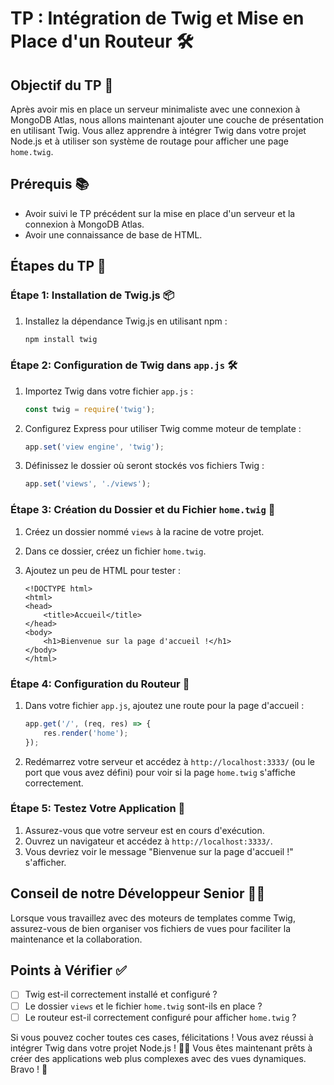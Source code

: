 # TP : Intégration de Twig et Mise en Place d'un Routeur 🛠️

## Objectif du TP 🎯

Après avoir mis en place un serveur minimaliste avec une connexion à MongoDB Atlas, nous allons maintenant ajouter une couche de présentation en utilisant Twig. Vous allez apprendre à intégrer Twig dans votre projet Node.js et à utiliser son système de routage pour afficher une page `home.twig`.

## Prérequis 📚

- Avoir suivi le TP précédent sur la mise en place d'un serveur et la connexion à MongoDB Atlas.
- Avoir une connaissance de base de HTML.

## Étapes du TP 📝

### Étape 1: Installation de Twig.js 📦

1. Installez la dépendance Twig.js en utilisant npm :

    ```bash
    npm install twig
    ```

### Étape 2: Configuration de Twig dans `app.js` 🛠️

1. Importez Twig dans votre fichier `app.js` :

    ```javascript
    const twig = require('twig');
    ```

2. Configurez Express pour utiliser Twig comme moteur de template :

    ```javascript
    app.set('view engine', 'twig');
    ```

3. Définissez le dossier où seront stockés vos fichiers Twig :

    ```javascript
    app.set('views', './views');
    ```

### Étape 3: Création du Dossier et du Fichier `home.twig` 📂

1. Créez un dossier nommé `views` à la racine de votre projet.
2. Dans ce dossier, créez un fichier `home.twig`.
3. Ajoutez un peu de HTML pour tester :

    ```twig
    <!DOCTYPE html>
    <html>
    <head>
        <title>Accueil</title>
    </head>
    <body>
        <h1>Bienvenue sur la page d'accueil !</h1>
    </body>
    </html>
    ```

### Étape 4: Configuration du Routeur 🚀

1. Dans votre fichier `app.js`, ajoutez une route pour la page d'accueil :

    ```javascript
    app.get('/', (req, res) => {
        res.render('home');
    });
    ```

2. Redémarrez votre serveur et accédez à `http://localhost:3333/` (ou le port que vous avez défini) pour voir si la page `home.twig` s'affiche correctement.

### Étape 5: Testez Votre Application 🧪

1. Assurez-vous que votre serveur est en cours d'exécution.
2. Ouvrez un navigateur et accédez à `http://localhost:3333/`.
3. Vous devriez voir le message "Bienvenue sur la page d'accueil !" s'afficher.

## Conseil de notre Développeur Senior 👨‍💻

Lorsque vous travaillez avec des moteurs de templates comme Twig, assurez-vous de bien organiser vos fichiers de vues pour faciliter la maintenance et la collaboration.

## Points à Vérifier ✅

- [ ] Twig est-il correctement installé et configuré ?
- [ ] Le dossier `views` et le fichier `home.twig` sont-ils en place ?
- [ ] Le routeur est-il correctement configuré pour afficher `home.twig` ?

Si vous pouvez cocher toutes ces cases, félicitations ! Vous avez réussi à intégrer Twig dans votre projet Node.js ! 🎉🚀 Vous êtes maintenant prêts à créer des applications web plus complexes avec des vues dynamiques. Bravo ! 👏